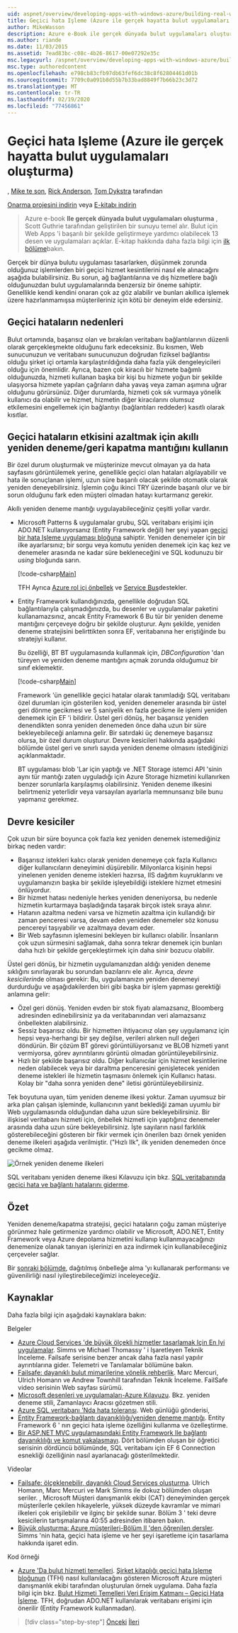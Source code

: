 ```yaml
---
uid: aspnet/overview/developing-apps-with-windows-azure/building-real-world-cloud-apps-with-windows-azure/transient-fault-handling
title: Geçici hata Işleme (Azure ile gerçek hayatta bulut uygulamaları oluşturma) | Microsoft Docs
author: MikeWasson
description: Azure e-Book ile gerçek dünyada bulut uygulamaları oluşturma, Scott Guthrie tarafından geliştirilen bir sunuyu temel alır. 13 desen ve şunları yapabilir...
ms.author: riande
ms.date: 11/03/2015
ms.assetid: 7ead83bc-c08c-4b26-8617-00e07292e35c
msc.legacyurl: /aspnet/overview/developing-apps-with-windows-azure/building-real-world-cloud-apps-with-windows-azure/transient-fault-handling
msc.type: authoredcontent
ms.openlocfilehash: e798cb83cfb97db63fef6dc38c8f62804461d01b
ms.sourcegitcommit: 7709c0a091b8d55b7b33bad8849f7b66b23c3d72
ms.translationtype: MT
ms.contentlocale: tr-TR
ms.lasthandoff: 02/19/2020
ms.locfileid: "77456861"
---
```

# <a name="transient-fault-handling-building-real-world-cloud-apps-with-azure"></a>Geçici hata Işleme (Azure ile gerçek hayatta bulut uygulamaları oluşturma)

, [Mike te son](https://github.com/MikeWasson), [Rick Anderson](https://twitter.com/RickAndMSFT), [Tom Dykstra](https://github.com/tdykstra) tarafından

[Onarma projesini indirin](https://code.msdn.microsoft.com/Fix-It-app-for-Building-cdd80df4) veya [E-kitabı indirin](https://blogs.msdn.com/b/microsoft_press/archive/2014/07/23/free-ebook-building-cloud-apps-with-microsoft-azure.aspx)

> Azure e-book **Ile gerçek dünyada bulut uygulamaları oluşturma** , Scott Guthrie tarafından geliştirilen bir sunuyu temel alır. Bulut için Web Apps 'i başarılı bir şekilde geliştirmeye yardımcı olabilecek 13 desen ve uygulamaları açıklar. E-kitap hakkında daha fazla bilgi için [ilk bölüme](introduction.md)bakın.

Gerçek bir dünya bulutu uygulaması tasarlarken, düşünmek zorunda olduğunuz işlemlerden biri geçici hizmet kesintilerini nasıl ele alınacağını aşağıda bulabilirsiniz. Bu sorun, ağ bağlantılarına ve dış hizmetlere bağlı olduğunuzdan bulut uygulamalarında benzersiz bir öneme sahiptir. Genellikle kendi kendini onaran çok az göz alabilir ve bunları akıllıca işlemek üzere hazırlanmamışsa müşterileriniz için kötü bir deneyim elde edersiniz.

## <a name="causes-of-transient-failures"></a>Geçici hataların nedenleri

Bulut ortamında, başarısız olan ve bırakılan veritabanı bağlantılarının düzenli olarak gerçekleşmekte olduğunu fark edeceksiniz. Bu kısmen, Web sunucunuzun ve veritabanı sunucunuzun doğrudan fiziksel bağlantısı olduğu şirket içi ortamla karşılaştırıldığında daha fazla yük dengeleyicileri olduğu için önemlidir. Ayrıca, bazen çok kiracılı bir hizmete bağımlı olduğunuzda, hizmeti kullanan başka bir kişi bu hizmete yoğun bir şekilde ulaşıyorsa hizmete yapılan çağrıların daha yavaş veya zaman aşımına uğrar olduğunu görürsünüz. Diğer durumlarda, hizmeti çok sık vurmaya yönelik kullanıcı da olabilir ve hizmet, hizmetin diğer kiracılarını olumsuz etkilemesini engellemek için bağlantıyı (bağlantıları reddeder) kasıtlı olarak kısıtlar.

## <a name="use-smart-retryback-off-logic-to-mitigate-the-effect-of-transient-failures"></a>Geçici hataların etkisini azaltmak için akıllı yeniden deneme/geri kapatma mantığını kullanın

Bir özel durum oluşturmak ve müşterinize mevcut olmayan ya da hata sayfasını görüntülemek yerine, genellikle geçici olan hataları algılayabilir ve hata ile sonuçlanan işlemi, uzun süre başarılı olacak şekilde otomatik olarak yeniden deneyebilirsiniz. İşlemin çoğu ikinci TRY üzerinde başarılı olur ve bir sorun olduğunu fark eden müşteri olmadan hatayı kurtarmanız gerekir.

Akıllı yeniden deneme mantığı uygulayabileceğiniz çeşitli yollar vardır.

- Microsoft Patterns &amp; uygulamalar grubu, SQL veritabanı erişimi için ADO.NET kullanıyorsanız (Entity Framework değil) her şeyi yapan [geçici bir hata Işleme uygulaması bloğuna](https://msdn.microsoft.com/library/dn440719(v=pandp.60).aspx) sahiptir. Yeniden denemeler için bir ilke ayarlarsınız; bir sorgu veya komutu yeniden denemek için kaç kez ve denemeler arasında ne kadar süre bekleneceğini ve SQL kodunuzu bir *using* bloğunda sarın.

    [!code-csharp[Main](transient-fault-handling/samples/sample1.cs)]

    TFH Ayrıca [Azure rol içi önbellek](https://msdn.microsoft.com/library/windowsazure/dn386103.aspx) ve [Service Bus](https://azure.microsoft.com/services/service-bus/)destekler.
- Entity Framework kullandığınızda, genellikle doğrudan SQL bağlantılarıyla çalışmadığınızda, bu desenler ve uygulamalar paketini kullanamazsınız, ancak Entity Framework 6 Bu tür bir yeniden deneme mantığını çerçeveye doğru bir şekilde oluşturur. Aynı şekilde, yeniden deneme stratejisini belirttikten sonra EF, veritabanına her eriştiğinde bu stratejiyi kullanır.

    Bu özelliği, BT BT uygulamasında kullanmak için, *DBConfiguration* 'dan türeyen ve yeniden deneme mantığını açmak zorunda olduğumuz bir sınıf eklemektir.

    [!code-csharp[Main](transient-fault-handling/samples/sample2.cs)]

    Framework 'ün genellikle geçici hatalar olarak tanımladığı SQL veritabanı özel durumları için gösterilen kod, yeniden denemeler arasında bir üstel geri dönme gecikmesi ve 5 saniyelik en fazla gecikme ile işlemi yeniden denemek için EF 'i bildirir. Üstel geri dönüş, her başarısız yeniden denendikten sonra yeniden denemeden önce daha uzun bir süre bekleyebileceği anlamına gelir. Bir satırdaki üç denemeye başarısız olursa, bir özel durum oluşturur. Devre kesicileri hakkında aşağıdaki bölümde üstel geri ve sınırlı sayıda yeniden deneme olmasını istediğinizi açıklanmaktadır.

    BT uygulaması blob 'Lar için yaptığı ve .NET Storage istemci API 'sinin aynı tür mantığı zaten uyguladığı için Azure Storage hizmetini kullanırken benzer sorunlarla karşılaşmış olabilirsiniz. Yeniden deneme ilkesini belirtmeniz yeterlidir veya varsayılan ayarlarla memnunsanız bile bunu yapmanız gerekmez.

<a id="circuitbreakers"></a>
## <a name="circuit-breakers"></a>Devre kesiciler

Çok uzun bir süre boyunca çok fazla kez yeniden denemek istemediğiniz birkaç neden vardır:

- Başarısız istekleri kalıcı olarak yeniden denemeye çok fazla Kullanıcı diğer kullanıcıların deneyimini düşürebilir. Milyonlarca kişinin hepsi yinelenen yeniden deneme istekleri hazırsa, IIS dağıtım kuyruklarını ve uygulamanızın başka bir şekilde işleyebildiği isteklere hizmet etmesini önlüyordur.
- Bir hizmet hatası nedeniyle herkes yeniden deneniyorsa, bu nedenle hizmetin kurtarmaya başladığında taşarak birçok istek sıraya alınır.
- Hatanın azaltma nedeni varsa ve hizmetin azaltma için kullandığı bir zaman penceresi varsa, devam eden yeniden denemeler söz konusu pencereyi taşıyabilir ve azaltmaya devam eder.
- Bir Web sayfasının işlemesini bekleyen bir kullanıcı olabilir. İnsanların çok uzun sürmesini sağlamak, daha sonra tekrar denemek için bunları daha hızlı bir şekilde gerçekleştirmek için daha sinir bozucu olabilir.

Üstel geri dönüş, bir hizmetin uygulamanızdan aldığı yeniden deneme sıklığını sınırlayarak bu sorundan bazılarını ele alır. Ayrıca, *devre kesicilerin*de olması gerekir: Bu, uygulamanızın yeniden denemeyi durdurduğu ve aşağıdakilerden biri gibi başka bir işlem yapması gerektiği anlamına gelir:

- Özel geri dönüş. Yeniden evden bir stok fiyatı alamazsanız, Bloomberg adresinden edinebilirsiniz ya da veritabanından veri alamazsanız önbellekten alabilirsiniz.
- Sessiz başarısız oldu. Bir hizmetten ihtiyacınız olan şey uygulamanız için hepsi veya-herhangi bir şey değilse, verileri alırken null değeri döndürün. Bir çözüm BT görevi görüntülüyorsanız ve BLOB hizmeti yanıt vermiyorsa, görev ayrıntılarını görüntü olmadan görüntüleyebilirsiniz.
- Hızlı bir şekilde başarısız oldu. Diğer kullanıcılar için hizmet kesintilerine neden olabilecek veya bir daraltma penceresini genişletecek yeniden deneme istekleri ile hizmetin taşmasını önlemek için Kullanıcı hatası. Kolay bir "daha sonra yeniden dene" iletisi görüntüleyebilirsiniz.

Tek boyutuna uyan, tüm yeniden deneme ilkesi yoktur. Zaman uyumsuz bir arka plan çalışan işleminde, kullanıcının yanıt beklediği zaman uyumlu bir Web uygulamasında olduğundan daha uzun süre bekleyebilirsiniz. Bir ilişkisel veritabanı hizmeti için, önbellek hizmeti için yaptığınız denemeler arasında daha uzun süre bekleyebilirsiniz. İşte sayıların nasıl farklılık gösterebileceğini gösteren bir fikir vermek için önerilen bazı örnek yeniden deneme ilkeleri aşağıda verilmiştir. ("Hızlı Ilk", ilk yeniden denemeden önce gecikme olmaz.

![Örnek yeniden deneme ilkeleri](transient-fault-handling/_static/image1.png)

SQL veritabanı yeniden deneme ilkesi Kılavuzu için bkz. [SQL veritabanında geçici hata ve bağlantı hatalarını giderme](https://azure.microsoft.com/documentation/articles/sql-database-connectivity-issues/).

## <a name="summary"></a>Özet

Yeniden deneme/kapatma stratejisi, geçici hataların çoğu zaman müşteriye görünmez hale getirmenize yardımcı olabilir ve Microsoft, ADO.NET, Entity Framework veya Azure depolama hizmetini kullanıp kullanmayacağınızı denemenize olanak tanıyan işlerinizi en aza indirmek için kullanabileceğiniz çerçeveler sağlar.

Bir [sonraki bölümde](distributed-caching.md), dağıtılmış önbelleğe alma 'yı kullanarak performansı ve güvenilirliği nasıl iyileştirebileceğimizi inceleyeceğiz.

## <a name="resources"></a>Kaynaklar

Daha fazla bilgi için aşağıdaki kaynaklara bakın:

Belgeler

- [Azure Cloud Services 'de büyük ölçekli hizmetler tasarlamak Için En Iyi uygulamalar](https://msdn.microsoft.com/library/windowsazure/jj717232.aspx). Simms ve Michael Thomassy ' i Işaretleyen Teknik İnceleme. Failsafe serisine benzer ancak daha fazla nasıl yapılır ayrıntılarına gider. Telemetri ve Tanılamalar bölümüne bakın.
- [Failsafe: dayanıklı bulut mimarilerine yönelik rehberlik](https://msdn.microsoft.com/library/windowsazure/jj853352.aspx). Marc Mercuri, Ulrich Homann ve Andrew Townhill tarafından Teknik İnceleme. FailSafe video serisinin Web sayfası sürümü.
- [Microsoft desenleri ve uygulamaları-Azure Kılavuzu](https://msdn.microsoft.com/library/dn568099.aspx). Bkz. yeniden deneme stili, Zamanlayıcı Aracısı gözetmen stili.
- [Azure SQL veritabanı 'Nda hata toleransı](https://blogs.msdn.com/b/windowsazure/archive/2012/07/30/fault-tolerance-in-windows-azure-sql-database.aspx). Web günlüğü gönderisi,
- [Entity Framework-bağlantı dayanıklılığı/yeniden deneme mantığı](https://msdn.microsoft.com/data/dn456835). Entity Framework 6 ' nın geçici hata işleme özelliğini kullanma ve özelleştirme.
- [Bir ASP.NET MVC uygulamasındaki Entity Framework Ile bağlantı dayanıklılığı ve komut yakalaşmayı](../../../../mvc/overview/getting-started/getting-started-with-ef-using-mvc/connection-resiliency-and-command-interception-with-the-entity-framework-in-an-asp-net-mvc-application.md). Dört bölümden oluşan bir öğretici serisinin dördüncü bölümünde, SQL veritabanı için EF 6 Connection esnekliği özelliğinin nasıl ayarlanacağı gösterilmektedir.

Videolar

- [Failsafe: ölçeklenebilir, dayanıklı Cloud Services oluşturma](https://channel9.msdn.com/Series/FailSafe). Ulrich Homann, Marc Mercuri ve Mark Simms ile dokuz bölümden oluşan seriler. , Microsoft Müşteri danışmanlık ekibi (CAT) deneyiminden gerçek müşterilerle çekilen hikayelerle, yüksek düzeyde kavramlar ve mimari ilkeleri çok erişilebilir ve ilginç bir şekilde sunar. Bölüm 3 ' teki devre kesicilerin tartışmalarına 40:55 adresinden itibaren bakın.
- [Büyük oluşturma: Azure müşterileri-Bölüm II 'den öğrenilen dersler](https://channel9.msdn.com/Events/Build/2012/3-030). Simms 'nin hata, geçici hata işleme ve her şeyi işaretleme için tasarlama hakkında işaret edin.

Kod örneği

- [Azure 'Da bulut hizmeti temelleri](https://code.msdn.microsoft.com/Cloud-Service-Fundamentals-4ca72649). [Şirket kitaplığı geçici hata Işleme bloğunun](http://nuget.org/packages/EnterpriseLibrary.TransientFaultHandling/) (TFH) nasıl kullanılacağını gösteren Microsoft Azure müşteri danışmanlık ekibi tarafından oluşturulan örnek uygulama. Daha fazla bilgi için bkz. [Bulut Hizmeti Temelleri Veri Erişim Katmanı – Geçici Hata İşleme](https://social.technet.microsoft.com/wiki/contents/articles/18665.cloud-service-fundamentals-data-access-layer-transient-fault-handling.aspx). TFH, doğrudan ADO.NET kullanılarak veritabanı erişimi için önerilir (Entity Framework kullanmadan).

> [!div class="step-by-step"]
> [Önceki](monitoring-and-telemetry.md)
> [İleri](distributed-caching.md)
